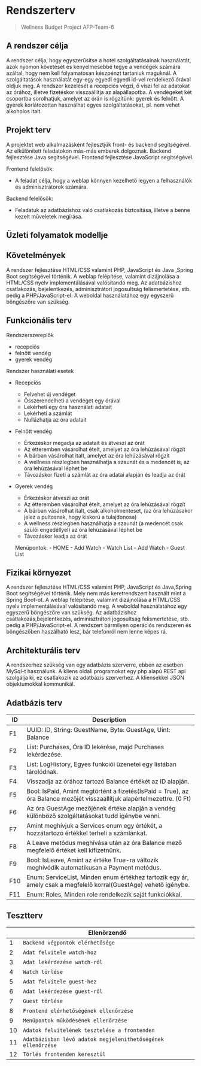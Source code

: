 ﻿# Rendszerterv
>Wellness Budget Project
>AFP-Team-6

## A rendszer célja

A rendszer célja, hogy egyszerűsítse a hotel szolgáltatásainak használatát, azok nyomon követését  és kényelmesebbé tegye a vendégek számára azáltal, hogy nem kell folyamatosan készpénzt tartaniuk maguknál.
A szolgáltatások használatát egy-egy egyedi egyedi id-vel rendelkező órával oldjuk meg.
A rendszer kezelését a recepciós végzi, ő viszi fel az adatokat az órához, illetve fizetéskor visszaállítja az alapállapotba.
A vendégeket két csoportba sorolhatjuk, amelyet az órán is rögzítünk: gyerek és felnőtt.
A gyerek korlátozottan használhat egyes szolgáltatásokat, pl. nem vehet alkoholos italt.

## Projekt terv

A projektet web alkalmazásként  fejlesztjük front- és backend segítségével. Az elkülönített feladatokon más-más emberek dolgoznak.
Backend fejlesztése Java segítségével.
Frontend fejlesztése JavaScript segítségével.

Frontend felelősök:
-  A feladat célja, hogy a weblap könnyen kezelhető legyen a felhasználók és adminisztrátorok számára. 

Backend felelősök:
- Feladatuk az adatbázishoz való csatlakozás biztosítása, illetve a benne kezelt műveletek megírása.

## Üzleti folyamatok modellje

## Követelmények

A rendszer fejlesztése HTML/CSS valamint PHP, JavaScript és Java ,Spring Boot segítségével történik.
	A weblap felépítése, valamint dizájnolása a HTML/CSS nyelv implementálásával valósítandó meg. Az adatbázishoz csatlakozás,
	bejelentkezés, adminisztrátori jogosultság felismertetése, stb. pedig a PHP/JavaScript-el.
	A weboldal használatához egy egyszerű böngészőre van szükség.

## Funkcionális terv

Rendszerszereplők
- recepciós
- felnőtt vendég
- gyerek vendég

Rendszer használati esetek
- Recepciós
	- Felvehet új vendéget
	- Összerendelheti a vendéget egy órával
	- Lekérheti egy óra használati adatait
	- Lekérheti a számlát
	- Nullázhatja az óra adatait
	
- Felnőtt vendég
	- Érkezéskor megadja az adatait és átveszi az órát
	- Az étteremben vásárolhat ételt, amelyet az óra lehúzásával rögzít
	- A bárban vásárolhat italt, amelyet az óra lehúzásával rögzít
	- A wellness részlegben használhatja a szaunát és a medencét is, az óra lehúzásával léphet be
	- Távozáskor fizeti a számlát az óra adatai alapján és leadja az órát
	
- Gyerek vendég
	- Érkezéskor átveszi az órát
	- Az étteremben vásárolhat ételt, amelyet az óra lehúzásával rögzít
	- A bárban vásárolhat italt, csak alkoholmenteset, (az óra lehúzásakor jelez a pultosnak, hogy kiskorú a tulajdonosa)
	- A wellness részlegben használhatja a szaunát (a medencét csak szülői engedéllyel) az óra lehúzásával léphet be
	- Távozáskor leadja az órát
	
	Menüpontok:
		- HOME
		- Add Watch
		- Watch List
		- Add Watch
		- Guest List

## Fizikai környezet

A rendszer fejlesztése HTML/CSS valamint PHP, JavaScript és Java,Spring Boot segítségével történik.
Mely nem más keretrendszert használt mint a Spring Boot-ot.
A weblap felépítése, valamint dizájnolása a HTML/CSS nyelv implementálásával valósítandó meg.
A weboldal használatához egy egyszerű böngészőre van szükség.
Az adatbázishoz csatlakozás,bejelentkezés, adminisztrátori jogosultság felismertetése, stb. pedig a PHP/JavaScript-el.
A rendszert bármilyen operációs rendszeren és böngészőben haszálható lesz, bár  telefonról nem lenne képes rá.

## Architekturális terv

A rendszerhez szükség van egy adatbázis szerverre, ebben az esetben
MySql-t használunk. A kliens oldali programokat egy php alapú REST api
szolgálja ki, ez csatlakozik az adatbázis szerverhez. A kliensekkel JSON
objektumokkal kommunikál.

## Adatbázis terv

|    ID     |    Description                               											| 
|-----------|-----------------------------------------------------------------------------------------------------------------------------------|
|    F1     | UUID: ID, String: GuestName, Byte: GuestAge, Uint: Balance  									|
|    F2     | List: Purchases, Óra ID lekérése, majd  Purchases lekérdezése.    								| 
|    F3     | List: LogHistory, Egyes funkciói üzenetei egy listában tárolódnak.								| 
|    F4     | Visszadja az órához tartozó Balance értékét az ID alapján. 									| 
|    F5     | Bool: IsPaid, Amint megtörtént a fizetés(IsPaid = True), az óra Balance mezőjét visszaállítjuk alapértelmezettre. (0 Ft) 		|  
|    F6     | Az óra GuestAge mezőjének értéke alapján a vendég különböző szolgáltatásokat tudd igénybe venni.					|
|    F7     | Amint meghívjuk a Services enum egy értékét, a hozzátartozó értékkel terheli a számlánkat. 					|
|    F8     | A Leave metódus meghívása után az óra Balance mező megfelelő értéket kell kifizetnünk. 						|
|    F9     | Bool: IsLeave, Amint az értéke True-ra változik meghívódik automatikusan a Payment metódus.					|
|    F10    | Enum: ServiceList, Minden enum értékhez tartozik egy ár, amely csak a megfelelő korral(GuestAge) vehető igénybe.			|
|    F11    | Enum: Roles, Minden role rendelkezik saját funkciókkal.										|

## Tesztterv

|                |Ellenőrzendő                     |
|----------------|---------------------------------|
|        1       |`Backend végpontok elérhetősége` |
|        2       |`Adat felvitele watch-hoz`       |
|        3       |`Adat lekérdezése watch-ról `    |
|        4       |`Watch törlése                `  |
|        5       |`Adat felvitele guest-hez`                |
|        6       |`Adat lekérdezése guest-ről `             |
|        7       |`Guest törlése                `           |
|        8       |`Frontend elérhetőségének ellenőrzése `   |
|        9       |`Menüpontok működésének ellenőrzése` |
|        10      |`Adatok felvitelének tesztelése a frontenden` |
|       11       |`Adatbázisban lévő adatok megjeleníthetőségének ellenőrzése` |
|       12       |`Törlés frontenden keresztül`|

